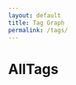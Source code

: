 ```yaml
---
layout: default
title: Tag Graph
permalink: /tags/
---
```


<h1>AllTags</h1>
<div id="tag-graph" style="border:1px solid var(--tertiary); height: 600px;"></div>

<link href="https://unpkg.com/vis-network/styles/vis-network.css" rel="stylesheet" />
<script src="https://unpkg.com/vis-network/standalone/umd/vis-network.min.js"></script>

<script>
  document.addEventListener("DOMContentLoaded", function () {
    const root = document.documentElement;
    const vars = getComputedStyle(root);

    const bgColor = vars.getPropertyValue('--secondary').trim();
    const borderColor = vars.getPropertyValue('--tertiary').trim();
    const edgeColor = vars.getPropertyValue('--darkgray').trim();
    const labelColor = borderColor;
    const highlightColor = vars.getPropertyValue('--lightgray').trim();

    const tagCounts = {};
    {% for note in site.notes %}
      {% if note.published != false and note.tags %}
        {% for tag in note.tags %}
          tagCounts["{{ tag }}"] = (tagCounts["{{ tag }}"] || 0) + 1;
        {% endfor %}
      {% endif %}
    {% endfor %}

    const tags = Object.keys(tagCounts);
    const nodes = new vis.DataSet();
    const edges = [];

    tags.forEach(tag => {
      const slug = "/tags/" + tag.toLowerCase().replace(/\s+/g, "-") + "/";
      const count = tagCounts[tag];
      let size = Math.round((count * 1.4) + 4);
      if (size > 14) size = 14;
      if (size < 6) size = 6;

      nodes.add({
        id: tag,
        label: tag,
        value: size,
        shape: "dot",
        font: {
          face: "IBM Plex Mono",
          color: labelColor,
          size: 11,
          vadjust: -4,
          bold: {
            color: labelColor,
            size: 11,
            vadjust: -4
          }
        },
        color: {
          background: bgColor,
          border: borderColor,
          highlight: {
            background: highlightColor,
            border: borderColor
          }
        },
        href: slug
      });
    });

    for (let i = 0; i < tags.length; i++) {
      for (let j = i + 1; j < tags.length; j++) {
        edges.push({
          from: tags[i],
          to: tags[j],
          dashes: true,
          color: {
            color: edgeColor,
            highlight: edgeColor,
            hover: edgeColor,
            opacity: 0.7
          },
          width: 1
        });
      }
    }

    const container = document.getElementById("tag-graph");
    const data = { nodes, edges };

    const options = {
      interaction: {
        hover: true,
        dragNodes: true,
        zoomView: true,
        dragView: true
      },
      physics: {
        enabled: true,
        solver: "barnesHut",
        barnesHut: {
          gravitationalConstant: -5000,
          springLength: 120,
          springConstant: 0.04,
          damping: 0.09
        },
        stabilization: false
      },
      nodes: {
        borderWidth: 2,
        scaling: {
          min: 6,
          max: 14
        }
      },
      edges: {
        smooth: false
      }
    };

    const network = new vis.Network(container, data, options);

    // Navigate to tag page on click
    network.on("click", function (params) {
      if (params.nodes.length > 0) {
        const nodeId = params.nodes[0];
        const node = nodes.get(nodeId);
        if (node.href) {
          setTimeout(() => {
            window.location.href = node.href;
          }, 100);
        }
      }
    });
  });
</script>
